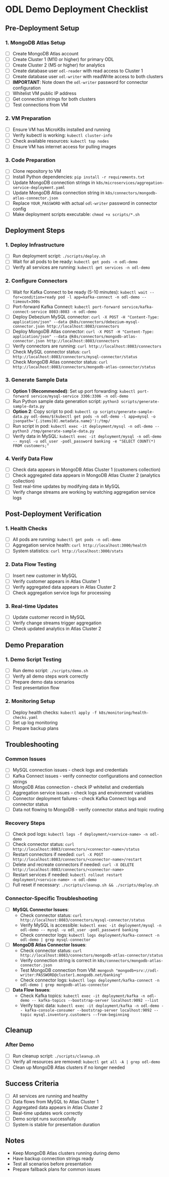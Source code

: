 # ODL Demo Deployment Checklist

## Pre-Deployment Setup

### 1. MongoDB Atlas Setup
- [ ] Create MongoDB Atlas account
- [ ] Create Cluster 1 (M10 or higher) for primary ODL
- [ ] Create Cluster 2 (M5 or higher) for analytics
- [ ] Create database user `odl-reader` with read access to Cluster 1
- [ ] Create database user `odl-writer` with readWrite access to both clusters
- [ ] **IMPORTANT**: Note down the `odl-writer` password for connector configuration
- [ ] Whitelist VM public IP address
- [ ] Get connection strings for both clusters
- [ ] Test connections from VM

### 2. VM Preparation
- [ ] Ensure VM has MicroK8s installed and running
- [ ] Verify kubectl is working: `kubectl cluster-info`
- [ ] Check available resources: `kubectl top nodes`
- [ ] Ensure VM has internet access for pulling images

### 3. Code Preparation
- [ ] Clone repository to VM
- [ ] Install Python dependencies: `pip install -r requirements.txt`
- [ ] Update MongoDB connection strings in `k8s/microservices/aggregation-service-deployment.yaml`
- [ ] Update MongoDB Atlas connection string in `k8s/connectors/mongodb-atlas-connector.json`
- [ ] Replace `YOUR_PASSWORD` with actual `odl-writer` password in connector config
- [ ] Make deployment scripts executable: `chmod +x scripts/*.sh`

## Deployment Steps

### 1. Deploy Infrastructure
- [ ] Run deployment script: `./scripts/deploy.sh`
- [ ] Wait for all pods to be ready: `kubectl get pods -n odl-demo`
- [ ] Verify all services are running: `kubectl get services -n odl-demo`

### 2. Configure Connectors
- [ ] Wait for Kafka Connect to be ready (5-10 minutes): `kubectl wait --for=condition=ready pod -l app=kafka-connect -n odl-demo --timeout=300s`
- [ ] Port-forward Kafka Connect: `kubectl port-forward service/kafka-connect-service 8083:8083 -n odl-demo`
- [ ] Deploy Debezium MySQL connector: `curl -X POST -H "Content-Type: application/json" --data @k8s/connectors/debezium-mysql-connector.json http://localhost:8083/connectors`
- [ ] Deploy MongoDB Atlas connector: `curl -X POST -H "Content-Type: application/json" --data @k8s/connectors/mongodb-atlas-connector.json http://localhost:8083/connectors`
- [ ] Verify connectors are running: `curl http://localhost:8083/connectors`
- [ ] Check MySQL connector status: `curl http://localhost:8083/connectors/mysql-connector/status`
- [ ] Check MongoDB Atlas connector status: `curl http://localhost:8083/connectors/mongodb-atlas-connector/status`

### 3. Generate Sample Data
- [ ] **Option 1 (Recommended)**: Set up port forwarding: `kubectl port-forward service/mysql-service 3306:3306 -n odl-demo`
- [ ] Run Python sample data generation script: `python3 scripts/generate-sample-data.py`
- [ ] **Option 2**: Copy script to pod: `kubectl cp scripts/generate-sample-data.py odl-demo/$(kubectl get pods -n odl-demo -l app=mysql -o jsonpath='{.items[0].metadata.name}'):/tmp/`
- [ ] Run script in pod: `kubectl exec -it deployment/mysql -n odl-demo -- python3 /tmp/generate-sample-data.py`
- [ ] Verify data in MySQL: `kubectl exec -it deployment/mysql -n odl-demo -- mysql -u odl_user -podl_password banking -e "SELECT COUNT(*) FROM customers;"`

### 4. Verify Data Flow
- [ ] Check data appears in MongoDB Atlas Cluster 1 (customers collection)
- [ ] Check aggregated data appears in MongoDB Atlas Cluster 2 (analytics collection)
- [ ] Test real-time updates by modifying data in MySQL
- [ ] Verify change streams are working by watching aggregation service logs

## Post-Deployment Verification

### 1. Health Checks
- [ ] All pods are running: `kubectl get pods -n odl-demo`
- [ ] Aggregation service health: `curl http://localhost:3000/health`
- [ ] System statistics: `curl http://localhost:3000/stats`

### 2. Data Flow Testing
- [ ] Insert new customer in MySQL
- [ ] Verify customer appears in Atlas Cluster 1
- [ ] Verify aggregated data appears in Atlas Cluster 2
- [ ] Check aggregation service logs for processing

### 3. Real-time Updates
- [ ] Update customer record in MySQL
- [ ] Verify change streams trigger aggregation
- [ ] Check updated analytics in Atlas Cluster 2

## Demo Preparation

### 1. Demo Script Testing
- [ ] Run demo script: `./scripts/demo.sh`
- [ ] Verify all demo steps work correctly
- [ ] Prepare demo data scenarios
- [ ] Test presentation flow

### 2. Monitoring Setup
- [ ] Deploy health checks: `kubectl apply -f k8s/monitoring/health-checks.yaml`
- [ ] Set up log monitoring
- [ ] Prepare backup plans

## Troubleshooting

### Common Issues
- [ ] MySQL connection issues - check logs and credentials
- [ ] Kafka Connect issues - verify connector configurations and connection strings
- [ ] MongoDB Atlas connection - check IP whitelist and credentials
- [ ] Aggregation service issues - check logs and environment variables
- [ ] Connector deployment failures - check Kafka Connect logs and connector status
- [ ] Data not flowing to MongoDB - verify connector status and topic routing

### Recovery Steps
- [ ] Check pod logs: `kubectl logs -f deployment/<service-name> -n odl-demo`
- [ ] Check connector status: `curl http://localhost:8083/connectors/<connector-name>/status`
- [ ] Restart connectors if needed: `curl -X POST http://localhost:8083/connectors/<connector-name>/restart`
- [ ] Delete and recreate connectors if needed: `curl -X DELETE http://localhost:8083/connectors/<connector-name>`
- [ ] Restart services if needed: `kubectl rollout restart deployment/<service-name> -n odl-demo`
- [ ] Full reset if necessary: `./scripts/cleanup.sh && ./scripts/deploy.sh`

### Connector-Specific Troubleshooting
- [ ] **MySQL Connector Issues**:
  - Check connector status: `curl http://localhost:8083/connectors/mysql-connector/status`
  - Verify MySQL is accessible: `kubectl exec -it deployment/mysql -n odl-demo -- mysql -u odl_user -podl_password banking`
  - Check connector logs: `kubectl logs deployment/kafka-connect -n odl-demo | grep mysql-connector`
- [ ] **MongoDB Atlas Connector Issues**:
  - Check connector status: `curl http://localhost:8083/connectors/mongodb-atlas-connector/status`
  - Verify connection string is correct in `k8s/connectors/mongodb-atlas-connector.json`
  - Test MongoDB connection from VM: `mongosh "mongodb+srv://odl-writer:PASSWORD@cluster1.mongodb.net/banking"`
  - Check connector logs: `kubectl logs deployment/kafka-connect -n odl-demo | grep mongodb-atlas-connector`
- [ ] **Data Flow Issues**:
  - Check Kafka topics: `kubectl exec -it deployment/kafka -n odl-demo -- kafka-topics --bootstrap-server localhost:9092 --list`
  - Verify topic data: `kubectl exec -it deployment/kafka -n odl-demo -- kafka-console-consumer --bootstrap-server localhost:9092 --topic mysql.inventory.customers --from-beginning`

## Cleanup

### After Demo
- [ ] Run cleanup script: `./scripts/cleanup.sh`
- [ ] Verify all resources are removed: `kubectl get all -A | grep odl-demo`
- [ ] Clean up MongoDB Atlas clusters if no longer needed

## Success Criteria

- [ ] All services are running and healthy
- [ ] Data flows from MySQL to Atlas Cluster 1
- [ ] Aggregated data appears in Atlas Cluster 2
- [ ] Real-time updates work correctly
- [ ] Demo script runs successfully
- [ ] System is stable for presentation duration

## Notes

- Keep MongoDB Atlas clusters running during demo
- Have backup connection strings ready
- Test all scenarios before presentation
- Prepare fallback plans for common issues

